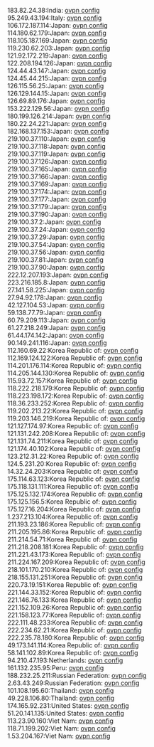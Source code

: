 183.82.24.38:India: [ovpn config](vpn/183_82_24_38.ovpn)  
95.249.43.194:Italy: [ovpn config](vpn/95_249_43_194.ovpn)  
106.172.187.114:Japan: [ovpn config](vpn/106_172_187_114.ovpn)  
114.180.62.179:Japan: [ovpn config](vpn/114_180_62_179.ovpn)  
118.105.187.169:Japan: [ovpn config](vpn/118_105_187_169.ovpn)  
119.230.62.203:Japan: [ovpn config](vpn/119_230_62_203.ovpn)  
121.92.172.219:Japan: [ovpn config](vpn/121_92_172_219.ovpn)  
122.208.194.126:Japan: [ovpn config](vpn/122_208_194_126.ovpn)  
124.44.43.147:Japan: [ovpn config](vpn/124_44_43_147.ovpn)  
124.45.44.215:Japan: [ovpn config](vpn/124_45_44_215.ovpn)  
126.115.56.25:Japan: [ovpn config](vpn/126_115_56_25.ovpn)  
126.129.144.15:Japan: [ovpn config](vpn/126_129_144_15.ovpn)  
126.69.89.176:Japan: [ovpn config](vpn/126_69_89_176.ovpn)  
153.222.129.56:Japan: [ovpn config](vpn/153_222_129_56.ovpn)  
180.199.126.214:Japan: [ovpn config](vpn/180_199_126_214.ovpn)  
180.22.24.221:Japan: [ovpn config](vpn/180_22_24_221.ovpn)  
182.168.137.153:Japan: [ovpn config](vpn/182_168_137_153.ovpn)  
219.100.37.110:Japan: [ovpn config](vpn/219_100_37_110.ovpn)  
219.100.37.118:Japan: [ovpn config](vpn/219_100_37_118.ovpn)  
219.100.37.119:Japan: [ovpn config](vpn/219_100_37_119.ovpn)  
219.100.37.126:Japan: [ovpn config](vpn/219_100_37_126.ovpn)  
219.100.37.165:Japan: [ovpn config](vpn/219_100_37_165.ovpn)  
219.100.37.166:Japan: [ovpn config](vpn/219_100_37_166.ovpn)  
219.100.37.169:Japan: [ovpn config](vpn/219_100_37_169.ovpn)  
219.100.37.174:Japan: [ovpn config](vpn/219_100_37_174.ovpn)  
219.100.37.177:Japan: [ovpn config](vpn/219_100_37_177.ovpn)  
219.100.37.179:Japan: [ovpn config](vpn/219_100_37_179.ovpn)  
219.100.37.190:Japan: [ovpn config](vpn/219_100_37_190.ovpn)  
219.100.37.2:Japan: [ovpn config](vpn/219_100_37_2.ovpn)  
219.100.37.24:Japan: [ovpn config](vpn/219_100_37_24.ovpn)  
219.100.37.29:Japan: [ovpn config](vpn/219_100_37_29.ovpn)  
219.100.37.54:Japan: [ovpn config](vpn/219_100_37_54.ovpn)  
219.100.37.56:Japan: [ovpn config](vpn/219_100_37_56.ovpn)  
219.100.37.81:Japan: [ovpn config](vpn/219_100_37_81.ovpn)  
219.100.37.90:Japan: [ovpn config](vpn/219_100_37_90.ovpn)  
222.12.207.193:Japan: [ovpn config](vpn/222_12_207_193.ovpn)  
223.216.185.8:Japan: [ovpn config](vpn/223_216_185_8.ovpn)  
27.141.58.225:Japan: [ovpn config](vpn/27_141_58_225.ovpn)  
27.94.92.178:Japan: [ovpn config](vpn/27_94_92_178.ovpn)  
42.127.104.53:Japan: [ovpn config](vpn/42_127_104_53.ovpn)  
59.138.77.79:Japan: [ovpn config](vpn/59_138_77_79.ovpn)  
60.79.209.113:Japan: [ovpn config](vpn/60_79_209_113.ovpn)  
61.27.218.249:Japan: [ovpn config](vpn/61_27_218_249.ovpn)  
61.44.174.142:Japan: [ovpn config](vpn/61_44_174_142.ovpn)  
90.149.241.116:Japan: [ovpn config](vpn/90_149_241_116.ovpn)  
112.160.69.22:Korea Republic of: [ovpn config](vpn/112_160_69_22.ovpn)  
112.169.124.122:Korea Republic of: [ovpn config](vpn/112_169_124_122.ovpn)  
114.201.176.114:Korea Republic of: [ovpn config](vpn/114_201_176_114.ovpn)  
114.205.144.130:Korea Republic of: [ovpn config](vpn/114_205_144_130.ovpn)  
115.93.72.157:Korea Republic of: [ovpn config](vpn/115_93_72_157.ovpn)  
118.222.218.179:Korea Republic of: [ovpn config](vpn/118_222_218_179.ovpn)  
118.223.198.172:Korea Republic of: [ovpn config](vpn/118_223_198_172.ovpn)  
118.36.233.252:Korea Republic of: [ovpn config](vpn/118_36_233_252.ovpn)  
119.202.213.22:Korea Republic of: [ovpn config](vpn/119_202_213_22.ovpn)  
119.203.146.219:Korea Republic of: [ovpn config](vpn/119_203_146_219.ovpn)  
121.127.174.97:Korea Republic of: [ovpn config](vpn/121_127_174_97.ovpn)  
121.131.242.208:Korea Republic of: [ovpn config](vpn/121_131_242_208.ovpn)  
121.131.74.211:Korea Republic of: [ovpn config](vpn/121_131_74_211.ovpn)  
121.174.40.102:Korea Republic of: [ovpn config](vpn/121_174_40_102.ovpn)  
123.212.31.22:Korea Republic of: [ovpn config](vpn/123_212_31_22.ovpn)  
124.5.231.20:Korea Republic of: [ovpn config](vpn/124_5_231_20.ovpn)  
14.32.24.203:Korea Republic of: [ovpn config](vpn/14_32_24_203.ovpn)  
175.114.63.123:Korea Republic of: [ovpn config](vpn/175_114_63_123.ovpn)  
175.118.131.111:Korea Republic of: [ovpn config](vpn/175_118_131_111.ovpn)  
175.125.132.174:Korea Republic of: [ovpn config](vpn/175_125_132_174.ovpn)  
175.125.156.5:Korea Republic of: [ovpn config](vpn/175_125_156_5.ovpn)  
175.127.16.204:Korea Republic of: [ovpn config](vpn/175_127_16_204.ovpn)  
1.237.213.104:Korea Republic of: [ovpn config](vpn/1_237_213_104.ovpn)  
211.193.23.186:Korea Republic of: [ovpn config](vpn/211_193_23_186.ovpn)  
211.205.195.86:Korea Republic of: [ovpn config](vpn/211_205_195_86.ovpn)  
211.214.54.71:Korea Republic of: [ovpn config](vpn/211_214_54_71.ovpn)  
211.218.208.181:Korea Republic of: [ovpn config](vpn/211_218_208_181.ovpn)  
211.221.43.173:Korea Republic of: [ovpn config](vpn/211_221_43_173.ovpn)  
211.224.167.209:Korea Republic of: [ovpn config](vpn/211_224_167_209.ovpn)  
218.101.170.210:Korea Republic of: [ovpn config](vpn/218_101_170_210.ovpn)  
218.155.131.251:Korea Republic of: [ovpn config](vpn/218_155_131_251.ovpn)  
220.73.19.151:Korea Republic of: [ovpn config](vpn/220_73_19_151.ovpn)  
221.144.33.152:Korea Republic of: [ovpn config](vpn/221_144_33_152.ovpn)  
221.146.76.133:Korea Republic of: [ovpn config](vpn/221_146_76_133.ovpn)  
221.152.109.26:Korea Republic of: [ovpn config](vpn/221_152_109_26.ovpn)  
221.158.123.77:Korea Republic of: [ovpn config](vpn/221_158_123_77.ovpn)  
222.111.48.233:Korea Republic of: [ovpn config](vpn/222_111_48_233.ovpn)  
222.234.62.21:Korea Republic of: [ovpn config](vpn/222_234_62_21.ovpn)  
222.235.78.180:Korea Republic of: [ovpn config](vpn/222_235_78_180.ovpn)  
49.173.141.114:Korea Republic of: [ovpn config](vpn/49_173_141_114.ovpn)  
58.141.102.89:Korea Republic of: [ovpn config](vpn/58_141_102_89.ovpn)  
94.210.47.193:Netherlands: [ovpn config](vpn/94_210_47_193.ovpn)  
161.132.235.95:Peru: [ovpn config](vpn/161_132_235_95.ovpn)  
188.232.25.211:Russian Federation: [ovpn config](vpn/188_232_25_211.ovpn)  
2.63.43.249:Russian Federation: [ovpn config](vpn/2_63_43_249.ovpn)  
101.108.195.60:Thailand: [ovpn config](vpn/101_108_195_60.ovpn)  
49.228.106.80:Thailand: [ovpn config](vpn/49_228_106_80.ovpn)  
174.165.92.231:United States: [ovpn config](vpn/174_165_92_231.ovpn)  
51.20.141.135:United States: [ovpn config](vpn/51_20_141_135.ovpn)  
113.23.90.160:Viet Nam: [ovpn config](vpn/113_23_90_160.ovpn)  
118.71.199.202:Viet Nam: [ovpn config](vpn/118_71_199_202.ovpn)  
1.53.204.167:Viet Nam: [ovpn config](vpn/1_53_204_167.ovpn)  
